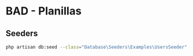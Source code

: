 # BAD - Planillas

## Seeders

```bash
php artisan db:seed --class="Database\Seeders\Examples\UsersSeeder"
```
